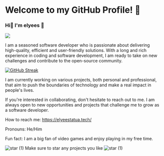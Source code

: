# Welcome to my GitHub Profile! 🎉
### Hi👋 I'm elyees 🧸 

![](https://komarev.com/ghpvc/?username=devmiano&color=green&style=for-the-badge)


I am a seasoned software developer who is passionate about delivering high-quality, efficient and user-friendly solutions. With a long and rich experience in coding and software development, I am ready to take on new challenges and contribute to the open-source community.

[![GitHub Streak](https://streak-stats.demolab.com?user=Kooya3&theme=tokyonight_duo&hide_border=true&border_radius=6.6&date_format=%5BY.%5Dn.j&mode=weekly&sideNums=EB5454&background=0B0B39&border=52EBD9&stroke=EB576D)](https://git.io/streak-stats)

I am currently working on various projects, both personal and professional, that aim to push the boundaries of technology and make a real impact in people's lives.

If you're interested in collaborating, don't hesitate to reach out to me. I am always open to new opportunities and projects that challenge me to grow as a software developer.

How to reach me: https://elyeestatua.tech/

Pronouns: He/Him

Fun fact: I am a big fan of video games and enjoy playing in my free time.



 ![star (1)](https://user-images.githubusercontent.com/84116117/222882267-2d4806e0-793b-49c8-8f1b-2e99aa1c62b8.png) Make sure to star any projects you like ![star (1)](https://user-images.githubusercontent.com/84116117/222882252-e492996e-244f-4b98-b001-77581ebd8f8a.png)

